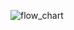 ![flow_chart](https://user-images.githubusercontent.com/81178250/132245729-4736b595-e486-4f38-9940-6772fc6f9677.png)
